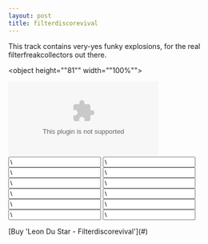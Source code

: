 ```yaml
---
layout: post
title: filterdiscorevival
---
```

This track contains very-yes funky explosions, for the real filterfreakcollectors out there.  
  

<object height="\"81\"" width="\"100%\"">
<param name="\"movie\"" value="\"http://player.soundcloud.com/player.swf?url=http%3A%2F%2Fapi.soundcloud.com%2Ftracks%2F9002950\"">
</param>
<param name="\"allowscriptaccess\"" value="\"always\"">
</param>
<embed allowscriptaccess="\"always\"" height="\"81\"" src="\"http://player.soundcloud.com/player.swf?url=http%3A%2F%2Fapi.soundcloud.com%2Ftracks%2F9002950\"" type="\"application/x-shockwave-flash\"" width="\"100%\"">
</embed>
</object>


<form action="\"https://www.paypal.com/cgi-bin/webscr\"" id="\"leon-du-star---filterdiscorevival\"" method="\"post\"" style="\"\"">
<input name="\"custom\"" type="\"hidden\"" value="\"6\"">
</input>
<input name="\"cmd\"" type="\"hidden\"" value="\"_xclick\"">
</input>
<input du="" filterdiscorevival="" name="\"item_name\"" star="" type="\"hidden\"" value="\"Leon">
</input>
<input name="\"business\"" type="\"hidden\"" value="\"info@leondustar.nl\"">
</input>
<input name="\"notify_url\"" type="\"hidden\"" value="\"/paypal\"">
</input>
<input name="\"return\"" type="\"hidden\"" value="\"/payment-succes\"">
</input>
<input name="\"return_url\"" type="\"hidden\"" value="\"/payment-succes\"">
</input>
<input name="\"cancel_return\"" type="\"hidden\"" value="\"/payment-cancel\"">
</input>
<input name="\"mc_currency\"" type="\"hidden\"" value="\"USD\"">
</input>
<input name="\"mc_gross\"" type="\"hidden\"" value="\"2.50\"">
</input>
<input name="\"amount\"" type="\"hidden\"" value="\"2.50\"">
</input>
<input name="\"rm\"" type="\"hidden\"" value="\"2\"">
</input>
</form>[Buy 'Leon Du Star - Filterdiscorevival'](#)